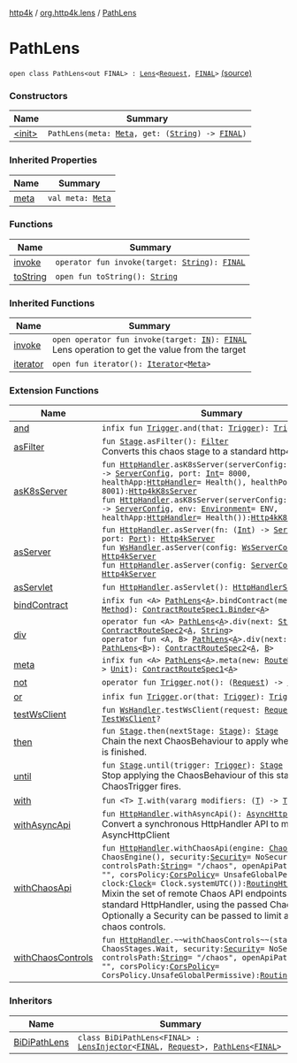 [http4k](../../index.md) / [org.http4k.lens](../index.md) / [PathLens](./index.md)

# PathLens

`open class PathLens<out FINAL> : `[`Lens`](../-lens/index.md)`<`[`Request`](../../org.http4k.core/-request/index.md)`, `[`FINAL`](index.md#FINAL)`>` [(source)](https://github.com/http4k/http4k/blob/master/http4k-core/src/main/kotlin/org/http4k/lens/path.kt#L18)

### Constructors

| Name | Summary |
|---|---|
| [&lt;init&gt;](-init-.md) | `PathLens(meta: `[`Meta`](../-meta/index.md)`, get: (`[`String`](https://kotlinlang.org/api/latest/jvm/stdlib/kotlin/-string/index.html)`) -> `[`FINAL`](index.md#FINAL)`)` |

### Inherited Properties

| Name | Summary |
|---|---|
| [meta](../-lens/meta.md) | `val meta: `[`Meta`](../-meta/index.md) |

### Functions

| Name | Summary |
|---|---|
| [invoke](invoke.md) | `operator fun invoke(target: `[`String`](https://kotlinlang.org/api/latest/jvm/stdlib/kotlin/-string/index.html)`): `[`FINAL`](index.md#FINAL) |
| [toString](to-string.md) | `open fun toString(): `[`String`](https://kotlinlang.org/api/latest/jvm/stdlib/kotlin/-string/index.html) |

### Inherited Functions

| Name | Summary |
|---|---|
| [invoke](../-lens/invoke.md) | `open operator fun invoke(target: `[`IN`](../-lens/index.md#IN)`): `[`FINAL`](../-lens/index.md#FINAL)<br>Lens operation to get the value from the target |
| [iterator](../-lens/iterator.md) | `open fun iterator(): `[`Iterator`](https://kotlinlang.org/api/latest/jvm/stdlib/kotlin.collections/-iterator/index.html)`<`[`Meta`](../-meta/index.md)`>` |

### Extension Functions

| Name | Summary |
|---|---|
| [and](../../org.http4k.chaos/kotlin.-function1/and.md) | `infix fun `[`Trigger`](../../org.http4k.chaos/-trigger.md)`.and(that: `[`Trigger`](../../org.http4k.chaos/-trigger.md)`): `[`Trigger`](../../org.http4k.chaos/-trigger.md) |
| [asFilter](../../org.http4k.chaos/kotlin.-function1/as-filter.md) | `fun `[`Stage`](../../org.http4k.chaos/-stage.md)`.asFilter(): `[`Filter`](../../org.http4k.core/-filter/index.md)<br>Converts this chaos stage to a standard http4k Filter. |
| [asK8sServer](../../org.http4k.cloudnative/kotlin.-function1/as-k8s-server.md) | `fun `[`HttpHandler`](../../org.http4k.core/-http-handler.md)`.asK8sServer(serverConfig: (port: `[`Int`](https://kotlinlang.org/api/latest/jvm/stdlib/kotlin/-int/index.html)`) -> `[`ServerConfig`](../../org.http4k.server/-server-config/index.md)`, port: `[`Int`](https://kotlinlang.org/api/latest/jvm/stdlib/kotlin/-int/index.html)` = 8000, healthApp: `[`HttpHandler`](../../org.http4k.core/-http-handler.md)` = Health(), healthPort: `[`Int`](https://kotlinlang.org/api/latest/jvm/stdlib/kotlin/-int/index.html)` = 8001): `[`Http4kK8sServer`](../../org.http4k.cloudnative/-http4k-k8s-server/index.md)<br>`fun `[`HttpHandler`](../../org.http4k.core/-http-handler.md)`.asK8sServer(serverConfig: (port: `[`Int`](https://kotlinlang.org/api/latest/jvm/stdlib/kotlin/-int/index.html)`) -> `[`ServerConfig`](../../org.http4k.server/-server-config/index.md)`, env: `[`Environment`](../../org.http4k.cloudnative.env/-environment/index.md)` = ENV, healthApp: `[`HttpHandler`](../../org.http4k.core/-http-handler.md)` = Health()): `[`Http4kK8sServer`](../../org.http4k.cloudnative/-http4k-k8s-server/index.md) |
| [asServer](../../org.http4k.server/kotlin.-function1/as-server.md) | `fun `[`HttpHandler`](../../org.http4k.core/-http-handler.md)`.asServer(fn: (`[`Int`](https://kotlinlang.org/api/latest/jvm/stdlib/kotlin/-int/index.html)`) -> `[`ServerConfig`](../../org.http4k.server/-server-config/index.md)`, port: `[`Port`](../../org.http4k.cloudnative.env/-port/index.md)`): `[`Http4kServer`](../../org.http4k.server/-http4k-server/index.md)<br>`fun `[`WsHandler`](../../org.http4k.websocket/-ws-handler.md)`.asServer(config: `[`WsServerConfig`](../../org.http4k.server/-ws-server-config/index.md)`): `[`Http4kServer`](../../org.http4k.server/-http4k-server/index.md)<br>`fun `[`HttpHandler`](../../org.http4k.core/-http-handler.md)`.asServer(config: `[`ServerConfig`](../../org.http4k.server/-server-config/index.md)`): `[`Http4kServer`](../../org.http4k.server/-http4k-server/index.md) |
| [asServlet](../../org.http4k.servlet/kotlin.-function1/as-servlet.md) | `fun `[`HttpHandler`](../../org.http4k.core/-http-handler.md)`.asServlet(): `[`HttpHandlerServlet`](../../org.http4k.servlet/-http-handler-servlet/index.md) |
| [bindContract](../../org.http4k.contract/bind-contract.md) | `infix fun <A> `[`PathLens`](./index.md)`<`[`A`](../../org.http4k.contract/bind-contract.md#A)`>.bindContract(method: `[`Method`](../../org.http4k.core/-method/index.md)`): `[`ContractRouteSpec1.Binder`](../../org.http4k.contract/-contract-route-spec1/-binder/index.md)`<`[`A`](../../org.http4k.contract/bind-contract.md#A)`>` |
| [div](../../org.http4k.contract/div.md) | `operator fun <A> `[`PathLens`](./index.md)`<`[`A`](../../org.http4k.contract/div.md#A)`>.div(next: `[`String`](https://kotlinlang.org/api/latest/jvm/stdlib/kotlin/-string/index.html)`): `[`ContractRouteSpec2`](../../org.http4k.contract/-contract-route-spec2/index.md)`<`[`A`](../../org.http4k.contract/div.md#A)`, `[`String`](https://kotlinlang.org/api/latest/jvm/stdlib/kotlin/-string/index.html)`>`<br>`operator fun <A, B> `[`PathLens`](./index.md)`<`[`A`](../../org.http4k.contract/div.md#A)`>.div(next: `[`PathLens`](./index.md)`<`[`B`](../../org.http4k.contract/div.md#B)`>): `[`ContractRouteSpec2`](../../org.http4k.contract/-contract-route-spec2/index.md)`<`[`A`](../../org.http4k.contract/div.md#A)`, `[`B`](../../org.http4k.contract/div.md#B)`>` |
| [meta](../../org.http4k.contract/meta.md) | `infix fun <A> `[`PathLens`](./index.md)`<`[`A`](../../org.http4k.contract/meta.md#A)`>.meta(new: `[`RouteMetaDsl`](../../org.http4k.contract/-route-meta-dsl/index.md)`.() -> `[`Unit`](https://kotlinlang.org/api/latest/jvm/stdlib/kotlin/-unit/index.html)`): `[`ContractRouteSpec1`](../../org.http4k.contract/-contract-route-spec1/index.md)`<`[`A`](../../org.http4k.contract/meta.md#A)`>` |
| [not](../../org.http4k.chaos/kotlin.-function1/not.md) | `operator fun `[`Trigger`](../../org.http4k.chaos/-trigger.md)`.not(): (`[`Request`](../../org.http4k.core/-request/index.md)`) -> `[`Boolean`](https://kotlinlang.org/api/latest/jvm/stdlib/kotlin/-boolean/index.html) |
| [or](../../org.http4k.chaos/kotlin.-function1/or.md) | `infix fun `[`Trigger`](../../org.http4k.chaos/-trigger.md)`.or(that: `[`Trigger`](../../org.http4k.chaos/-trigger.md)`): `[`Trigger`](../../org.http4k.chaos/-trigger.md) |
| [testWsClient](../../org.http4k.testing/kotlin.-function1/test-ws-client.md) | `fun `[`WsHandler`](../../org.http4k.websocket/-ws-handler.md)`.testWsClient(request: `[`Request`](../../org.http4k.core/-request/index.md)`): `[`TestWsClient`](../../org.http4k.testing/-test-ws-client/index.md)`?` |
| [then](../../org.http4k.chaos/kotlin.-function1/then.md) | `fun `[`Stage`](../../org.http4k.chaos/-stage.md)`.then(nextStage: `[`Stage`](../../org.http4k.chaos/-stage.md)`): `[`Stage`](../../org.http4k.chaos/-stage.md)<br>Chain the next ChaosBehaviour to apply when this stage is finished. |
| [until](../../org.http4k.chaos/kotlin.-function1/until.md) | `fun `[`Stage`](../../org.http4k.chaos/-stage.md)`.until(trigger: `[`Trigger`](../../org.http4k.chaos/-trigger.md)`): `[`Stage`](../../org.http4k.chaos/-stage.md)<br>Stop applying the ChaosBehaviour of this stage when the ChaosTrigger fires. |
| [with](../../org.http4k.core/with.md) | `fun <T> `[`T`](../../org.http4k.core/with.md#T)`.with(vararg modifiers: (`[`T`](../../org.http4k.core/with.md#T)`) -> `[`T`](../../org.http4k.core/with.md#T)`): `[`T`](../../org.http4k.core/with.md#T) |
| [withAsyncApi](../../org.http4k.client/kotlin.-function1/with-async-api.md) | `fun `[`HttpHandler`](../../org.http4k.core/-http-handler.md)`.withAsyncApi(): `[`AsyncHttpClient`](../../org.http4k.client/-async-http-client/index.md)<br>Convert a synchronous HttpHandler API to mimic AsyncHttpClient |
| [withChaosApi](../../org.http4k.chaos/kotlin.-function1/with-chaos-api.md) | `fun `[`HttpHandler`](../../org.http4k.core/-http-handler.md)`.withChaosApi(engine: `[`ChaosEngine`](../../org.http4k.chaos/-chaos-engine/index.md)` = ChaosEngine(), security: `[`Security`](../../org.http4k.contract.security/-security/index.md)` = NoSecurity, controlsPath: `[`String`](https://kotlinlang.org/api/latest/jvm/stdlib/kotlin/-string/index.html)` = "/chaos", openApiPath: `[`String`](https://kotlinlang.org/api/latest/jvm/stdlib/kotlin/-string/index.html)` = "", corsPolicy: `[`CorsPolicy`](../../org.http4k.filter/-cors-policy/index.md)` = UnsafeGlobalPermissive, clock: `[`Clock`](https://docs.oracle.com/javase/9/docs/api/java/time/Clock.html)` = Clock.systemUTC()): `[`RoutingHttpHandler`](../../org.http4k.routing/-routing-http-handler/index.md)<br>Mixin the set of remote Chaos API endpoints to a standard HttpHandler, using the passed ChaosStage. Optionally a Security can be passed to limit access to the chaos controls. |
| [withChaosControls](../../org.http4k.chaos/kotlin.-function1/with-chaos-controls.md) | `fun `[`HttpHandler`](../../org.http4k.core/-http-handler.md)`.~~withChaosControls~~(stage: `[`Stage`](../../org.http4k.chaos/-stage.md)` = ChaosStages.Wait, security: `[`Security`](../../org.http4k.contract.security/-security/index.md)` = NoSecurity, controlsPath: `[`String`](https://kotlinlang.org/api/latest/jvm/stdlib/kotlin/-string/index.html)` = "/chaos", openApiPath: `[`String`](https://kotlinlang.org/api/latest/jvm/stdlib/kotlin/-string/index.html)` = "", corsPolicy: `[`CorsPolicy`](../../org.http4k.filter/-cors-policy/index.md)` = CorsPolicy.UnsafeGlobalPermissive): `[`RoutingHttpHandler`](../../org.http4k.routing/-routing-http-handler/index.md) |

### Inheritors

| Name | Summary |
|---|---|
| [BiDiPathLens](../-bi-di-path-lens/index.md) | `class BiDiPathLens<FINAL> : `[`LensInjector`](../-lens-injector/index.md)`<`[`FINAL`](../-bi-di-path-lens/index.md#FINAL)`, `[`Request`](../../org.http4k.core/-request/index.md)`>, `[`PathLens`](./index.md)`<`[`FINAL`](../-bi-di-path-lens/index.md#FINAL)`>` |
